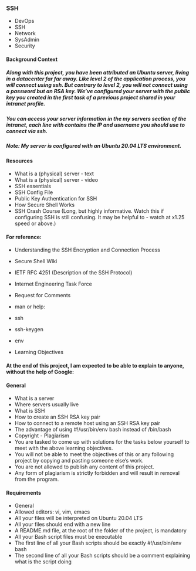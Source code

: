 ### SSH
- DevOps
- SSH
- Network
- SysAdmin
- Security

#### Background Context


##### Along with this project, you have been attributed an Ubuntu server, living in a datacenter far far away. Like level 2 of the application process, you will connect using ssh. But contrary to level 2, you will not connect using a password but an RSA key. We’ve configured your server with the public key you created in the first task of a previous project shared in your intranet profile.

##### You can access your server information in the my servers section of the intranet, each line with contains the IP and username you should use to connect via ssh.

##### Note: My server is configured with an Ubuntu 20.04 LTS environment.

#### Resources
- What is a (physical) server - text
- What is a (physical) server - video
- SSH essentials
- SSH Config File
- Public Key Authentication for SSH
- How Secure Shell Works
- SSH Crash Course (Long, but highly informative. Watch this if configuring SSH is still confusing. It may be helpful to - watch at x1.25 speed or above.)
#### For reference:
- Understanding the SSH Encryption and Connection Process
- Secure Shell Wiki
- IETF RFC 4251 (Description of the SSH Protocol)
- Internet Engineering Task Force
- Request for Comments
- man or help:

- ssh
- ssh-keygen
- env
- Learning Objectives
#### At the end of this project, I am expected to be able to explain to anyone, without the help of Google:
#### General
- What is a server
- Where servers usually live
- What is SSH
- How to create an SSH RSA key pair
- How to connect to a remote host using an SSH RSA key pair
- The advantage of using #!/usr/bin/env bash instead of /bin/bash
- Copyright - Plagiarism
- You are tasked to come up with solutions for the tasks below yourself to meet with the above learning objectives.
- You will not be able to meet the objectives of this or any following project by copying and pasting someone else’s work.
- You are not allowed to publish any content of this project.
- Any form of plagiarism is strictly forbidden and will result in removal from the program.

#### Requirements
- General
- Allowed editors: vi, vim, emacs
- All your files will be interpreted on Ubuntu 20.04 LTS
- All your files should end with a new line
- A README.md file, at the root of the folder of the project, is mandatory
- All your Bash script files must be executable
- The first line of all your Bash scripts should be exactly #!/usr/bin/env bash
- The second line of all your Bash scripts should be a comment explaining what is the script doing
